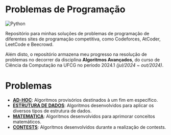 # Problemas de Programação
![Python](https://img.shields.io/badge/Python-3776AB?style=for-the-badge&logo=python&logoColor=white)

Repositório para minhas soluções de problemas de programação de diferentes sites de programação competitiva, como Codeforces, AtCoder, LeetCode e Beecrowd. 

Além disto, o repositório armazena meu progresso na resolução de problemas no decorrer da disciplina **Algoritmos Avançados**, do curso de Ciência da Computação na UFCG no período 2024.1 *(jul/2024 ~ out/2024)*.

# Problemas

- [**AD-HOC**](https://github.com/josetruta/programming-problems/tree/main/AD-HOC): Algoritmos provisórios destinados à um fim em específico.
- [**ESTRUTURA DE DADOS**](https://github.com/josetruta/programming-problems/tree/main/ESTRUTURA-DADOS): Algoritmos desenvolvidos para aplicar os diversos tipos de estrutura de dados.
- [**MATEMATICA**](https://github.com/josetruta/programming-problems/tree/main/ESTRUTURA-DADOS): Algoritmos desenvolvidos para aprimorar conceitos matemáticos.
- [**CONTESTS**](https://github.com/josetruta/programming-problems/tree/main/CONTESTS): Algoritmos desenvolvidos durante a
realização de contests.
